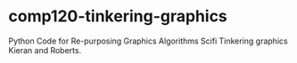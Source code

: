 # comp120-tinkering-graphics
Python Code for Re-purposing Graphics Algorithms
Scifi Tinkering graphics Kieran and Roberts.
